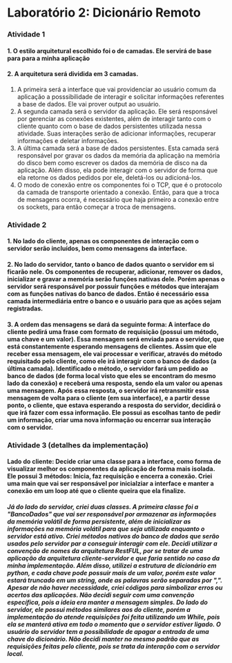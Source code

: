 # Laboratório 2: Dicionário Remoto

### Atividade 1
#### 1. O estilo arquitetural escolhido foi o de camadas. Ele servirá de base para para a minha aplicação
#### 2. A arquitetura será dividida em 3 camadas.
1.  A primeira será a interface que vai providenciar ao usuário comum da aplicação a posssibilidade de interagir e solicitar informações referentes a base de dados. Ele vai prover output ao usuário.
2. A segunda camada será o servidor da aplicação. Ele será responsável por gerenciar as conexões existentes, além de interagir tanto com o cliente quanto com o base de dados persistentes utilizada nessa atividade. Suas interações serão de adicionar informações, recuperar informações e deletar informações.
3. A última camada será a base de dados persistentes. Esta camada será responsável por gravar os dados da memória da aplicação na memória do disco bem como escrever os dados da memória de disco na da aplicação. Além disso, ela pode interagir com o servidor de forma que ela retorne os dados pedidos por ele, deletá-los ou adicioná-los.
4. O modo de conexão entre os componentes foi o TCP, que é o protocolo da camada de transporte orientado a conexão. Então, para que a troca de mensagens ocorra, é necessário que haja primeiro a conexão entre os sockets, para então começar a troca de mensagens.

### Atividade 2
#### 1. No lado do cliente, apenas os componentes de interação com o servidor serão incluídos, bem como mensagens da interface.
#### 2. No lado do servidor, tanto o banco de dados quanto o servidor em si ficarão nele. Os componentes de recuperar, adicionar, remover os dados, inicializar e gravar a memória serão funções nativas dele. Porém apenas o servidor será responsável por possuir funções e métodos que interajam com as funções nativas do banco de dados. Então é necessário essa camada intermediária entre o banco e o usuário para que as ações sejam registradas.
#### 3. A ordem das mensagens se dará da seguinte forma: A interface do cliente pedirá uma frase com formato de requisição (possui um método, uma chave e um valor). Essa mensagem será enviada para o servidor, que está constantemente esperando mensagens de clientes. Assim que ele receber essa mensagem, ele vai processar e verificar, através do método requisitado pelo cliente, como ele irá interagir com o banco de dados (a última camada). Identificado o método, o servidor fará um pedido ao banco de dados (de forma local visto que eles se encontram do mesmo lado da conexão) e receberá uma resposta, sendo ela um valor ou apenas uma mensagem. Após essa resposta, o servidor irá retransmitir essa mensagem de volta para o cliente (em sua interface), e a partir desse ponto, o cliente, que estava esperando a resposta do servidor, decidirá o que irá fazer com essa informação. Ele possui as escolhas tanto de pedir um informação, criar uma nova informação ou encerrar sua interação com o servidor.

### Atividade 3 (detalhes da implementação)
#### Lado do cliente: Decide criar uma classe para a interface, como forma de visualizar melhor os componentes da aplicação de forma mais isolada. Ele possui 3 métodos: Inicia, faz requisição e encerra a conexão. Criei uma main que vai ser responsável por inicialziar a interface e manter a conexão em  um loop até que o cliente queira que ela finalize.
##### Já do lado do servidor, criei duas classes. A primeira classe foi a "BancoDados" que vai ser responsável por armazenar as informações da memória volátil de forma persistente, além de inicializar as informações na memória volátil para que seja utilizada enquanto o servidor está ativo. Criei métodos nativos do banco de dados que serão usados pelo servidor par a conseguir interagir com ele. Decidi utilizar a convenção de nomes da arquitetura RestFUL, por se tratar de uma aplicação da arquitetura cliente-servidor e que faria sentido no caso da minha implementação. Além disso, utilizei a estrutura de dicionário em python, e cada chave pode possuir mais de um valor, porém este valor estará truncado em um string, onde as palavras serão separadas por ",". Apesar de não haver necessidade, criei códigos para simbolizar erros ou acertos das aplicações. Não decidi seguir com uma convenção específica, pois a ideia era manter a mensagem simples. Do lado do servidor, ele possui métodos similares aos do cliente, porém a implementação do atende requisições foi feita utilizando um While, pois ela se manterá ativa em todo o momento que o servidor estiver ligado. O usuário do servidor tem a possibilidade de apagar a entrada de uma chave do dicionário. Não decidi manter no mesmo padrão que as requisições feitas pelo cliente, pois se trata da interação com o servidor local.
